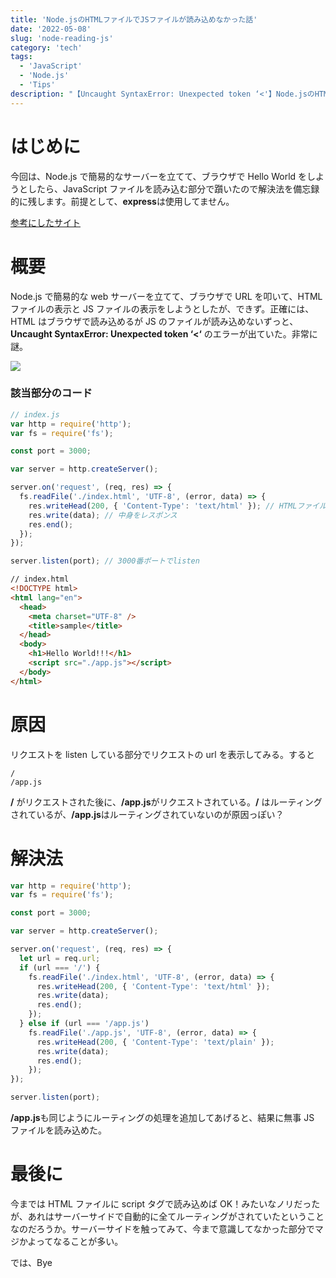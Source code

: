 ```yaml
---
title: 'Node.jsのHTMLファイルでJSファイルが読み込めなかった話'
date: '2022-05-08'
slug: 'node-reading-js'
category: 'tech'
tags:
  - 'JavaScript'
  - 'Node.js'
  - 'Tips'
description: "【Uncaught SyntaxError: Unexpected token ‘<'】Node.jsのHTMLファイルでJSファイルが読み込めなかったことがあったので、解決法を残しときます。"
---
```


# はじめに

今回は、Node.js で簡易的なサーバーを立てて、ブラウザで Hello World をしようとしたら、JavaScript ファイルを読み込む部分で躓いたので解決法を備忘録的に残します。前提として、**express**は使用してません。

[参考にしたサイト](https://www.naka-sys.okinawa/nodejs-html-include/)

# 概要

Node.js で簡易的な web サーバーを立てて、ブラウザで URL を叩いて、HTML ファイルの表示と JS ファイルの表示をしようとしたが、できず。正確には、HTML はブラウザで読み込めるが JS のファイルが読み込めないずっと、 **Uncaught SyntaxError: Unexpected token ‘<‘** のエラーが出ていた。非常に謎。

<img src="@image/1.png">

### 該当部分のコード

```javascript
// index.js
var http = require('http');
var fs = require('fs');

const port = 3000;

var server = http.createServer();

server.on('request', (req, res) => {
  fs.readFile('./index.html', 'UTF-8', (error, data) => {
    res.writeHead(200, { 'Content-Type': 'text/html' }); // HTMLファイル読み込み
    res.write(data); // 中身をレスポンス
    res.end();
  });
});

server.listen(port); // 3000番ポートでlisten
```

```html
// index.html
<!DOCTYPE html>
<html lang="en">
  <head>
    <meta charset="UTF-8" />
    <title>sample</title>
  </head>
  <body>
    <h1>Hello World!!!</h1>
    <script src="./app.js"></script>
  </body>
</html>
```

# 原因

リクエストを listen している部分でリクエストの url を表示してみる。すると

```
/
/app.js
```

**/** がリクエストされた後に、**/app.js**がリクエストされている。**/** はルーティングされているが、**/app.js**はルーティングされていないのが原因っぽい？

# 解決法

```javascript
var http = require('http');
var fs = require('fs');

const port = 3000;

var server = http.createServer();

server.on('request', (req, res) => {
  let url = req.url;
  if (url === '/') {
    fs.readFile('./index.html', 'UTF-8', (error, data) => {
      res.writeHead(200, { 'Content-Type': 'text/html' });
      res.write(data);
      res.end();
    });
  } else if (url === '/app.js')
    fs.readFile('./app.js', 'UTF-8', (error, data) => {
      res.writeHead(200, { 'Content-Type': 'text/plain' });
      res.write(data);
      res.end();
    });
});

server.listen(port);
```

**/app.js**も同じようにルーティングの処理を追加してあげると、結果に無事 JS ファイルを読み込めた。

# 最後に

今までは HTML ファイルに script タグで読み込めば OK！みたいなノリだったが、あれはサーバーサイドで自動的に全てルーティングがされていたということなのだろうか。サーバーサイドを触ってみて、今まで意識してなかった部分でマジかよってなることが多い。

では、Bye
